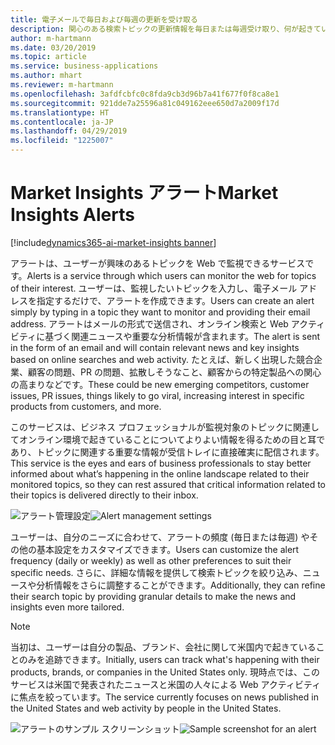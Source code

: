 ```yaml
---
title: 電子メールで毎日および毎週の更新を受け取る
description: 関心のある検索トピックの更新情報を毎日または毎週受け取り、何が起きているかについて常に最新の情報を入手します。
author: m-hartmann
ms.date: 03/20/2019
ms.topic: article
ms.service: business-applications
ms.author: mhart
ms.reviewer: m-hartmann
ms.openlocfilehash: 3afdfcbfc0c8fda9cb3d96b7a41f677f0f8ca8e1
ms.sourcegitcommit: 921dde7a25596a81c049162eee650d7a2009f17d
ms.translationtype: HT
ms.contentlocale: ja-JP
ms.lasthandoff: 04/29/2019
ms.locfileid: "1225007"
---
```

#  <a name="market-insights-alerts"></a><span data-ttu-id="a4508-103">Market Insights アラート</span><span class="sxs-lookup"><span data-stu-id="a4508-103">Market Insights Alerts</span></span>
[!include[dynamics365-ai-market-insights banner](../../includes/dynamics365-ai-market-insights.md)]


<span data-ttu-id="a4508-104">アラートは、ユーザーが興味のあるトピックを Web で監視できるサービスです。</span><span class="sxs-lookup"><span data-stu-id="a4508-104">Alerts is a service through which users can monitor the web for topics of their interest.</span></span> <span data-ttu-id="a4508-105">ユーザーは、監視したいトピックを入力し、電子メール アドレスを指定するだけで、アラートを作成できます。</span><span class="sxs-lookup"><span data-stu-id="a4508-105">Users can create an alert simply by typing in a topic they want to monitor and providing their email address.</span></span> <span data-ttu-id="a4508-106">アラートはメールの形式で送信され、オンライン検索と Web アクティビティに基づく関連ニュースや重要な分析情報が含まれます。</span><span class="sxs-lookup"><span data-stu-id="a4508-106">The alert is sent in the form of an email and will contain relevant news and key insights based on online searches and web activity.</span></span> <span data-ttu-id="a4508-107">たとえば、新しく出現した競合企業、顧客の問題、PR の問題、拡散しそうなこと、顧客からの特定製品への関心の高まりなどです。</span><span class="sxs-lookup"><span data-stu-id="a4508-107">These could be new emerging competitors, customer issues, PR issues, things likely to go viral, increasing interest in specific products from customers, and more.</span></span>

<span data-ttu-id="a4508-108">このサービスは、ビジネス プロフェッショナルが監視対象のトピックに関連してオンライン環境で起きていることについてよりよい情報を得るための目と耳であり、トピックに関連する重要な情報が受信トレイに直接確実に配信されます。</span><span class="sxs-lookup"><span data-stu-id="a4508-108">This service is the eyes and ears of business professionals to stay better informed about what’s happening in the online landscape related to their monitored topics, so they can rest assured that critical information related to their topics is delivered directly to their inbox.</span></span> 

<span data-ttu-id="a4508-109">![アラート管理設定](media/alert-management.png "アラート管理設定")</span><span class="sxs-lookup"><span data-stu-id="a4508-109">![Alert management settings](media/alert-management.png "Alert management settings")</span></span>

<span data-ttu-id="a4508-110">ユーザーは、自分のニーズに合わせて、アラートの頻度 (毎日または毎週) やその他の基本設定をカスタマイズできます。</span><span class="sxs-lookup"><span data-stu-id="a4508-110">Users can customize the alert frequency (daily or weekly) as well as other preferences to suit their specific needs.</span></span> <span data-ttu-id="a4508-111">さらに、詳細な情報を提供して検索トピックを絞り込み、ニュースや分析情報をさらに調整することができます。</span><span class="sxs-lookup"><span data-stu-id="a4508-111">Additionally, they can refine their search topic by providing granular details to make the news and insights even more tailored.</span></span>

> [!NOTE]
> <span data-ttu-id="a4508-112">当初は、ユーザーは自分の製品、ブランド、会社に関して米国内で起きていることのみを追跡できます。</span><span class="sxs-lookup"><span data-stu-id="a4508-112">Initially, users can track what's happening with their products, brands, or companies in the United States only.</span></span> <span data-ttu-id="a4508-113">現時点では、このサービスは米国で発表されたニュースと米国の人々による Web アクティビティに焦点を絞っています。</span><span class="sxs-lookup"><span data-stu-id="a4508-113">The service currently focuses on news published in the United States and web activity by people in the United States.</span></span>

<span data-ttu-id="a4508-114">![アラートのサンプル スクリーンショット](media/alert-email-sample.png "アラートのサンプル スクリーンショット")</span><span class="sxs-lookup"><span data-stu-id="a4508-114">![Sample screenshot for an alert](media/alert-email-sample.png "Sample screenshot for an alert")</span></span>
